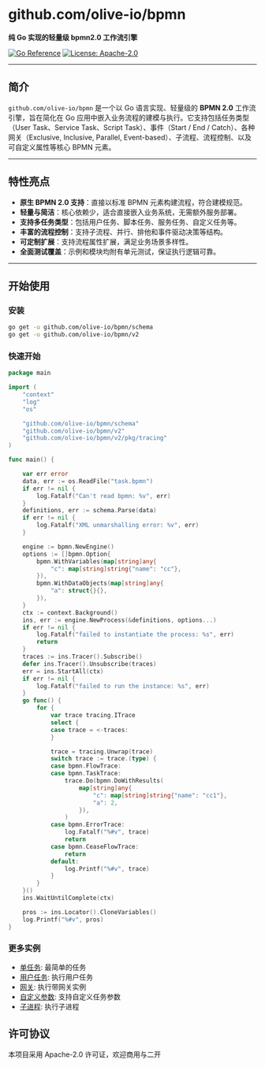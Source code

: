 # github.com/olive-io/bpmn

**纯 Go 实现的轻量级 bpmn2.0 工作流引擎**

[![Go Reference](https://pkg.go.dev/badge/github.com/olive-io/bpmn.svg)](https://pkg.go.dev/github.com/olive-io/bpmn)
[![License: Apache-2.0](https://img.shields.io/badge/license-Apache-blue.svg)](LICENSE.md)

---

## 简介

`github.com/olive-io/bpmn` 是一个以 Go 语言实现、轻量级的 **BPMN 2.0** 工作流引擎，旨在简化在 Go 应用中嵌入业务流程的建模与执行。它支持包括任务类型（User Task、Service Task、Script Task）、事件（Start / End / Catch）、各种网关（Exclusive, Inclusive, Parallel, Event-based）、子流程、流程控制、以及可自定义属性等核心 BPMN 元素。

---

## 特性亮点

- **原生 BPMN 2.0 支持**：直接以标准 BPMN 元素构建流程，符合建模规范。
- **轻量与简洁**：核心依赖少，适合直接嵌入业务系统，无需额外服务部署。
- **支持多任务类型**：包括用户任务、脚本任务、服务任务、自定义任务等。
- **丰富的流程控制**：支持子流程、并行、排他和事件驱动决策等结构。
- **可定制扩展**：支持流程属性扩展，满足业务场景多样性。
- **全面测试覆盖**：示例和模块均附有单元测试，保证执行逻辑可靠。

---

## 开始使用

### 安装

```bash
go get -u github.com/olive-io/bpmn/schema
go get -u github.com/olive-io/bpmn/v2
```

### 快速开始

```go
package main

import (
	"context"
	"log"
	"os"

	"github.com/olive-io/bpmn/schema"
	"github.com/olive-io/bpmn/v2"
	"github.com/olive-io/bpmn/v2/pkg/tracing"
)

func main() {

	var err error
	data, err := os.ReadFile("task.bpmn")
	if err != nil {
		log.Fatalf("Can't read bpmn: %v", err)
	}
	definitions, err := schema.Parse(data)
	if err != nil {
		log.Fatalf("XML unmarshalling error: %v", err)
	}

	engine := bpmn.NewEngine()
	options := []bpmn.Option{
		bpmn.WithVariables(map[string]any{
			"c": map[string]string{"name": "cc"},
		}),
		bpmn.WithDataObjects(map[string]any{
			"a": struct{}{},
		}),
	}
	ctx := context.Background()
	ins, err := engine.NewProcess(&definitions, options...)
	if err != nil {
		log.Fatalf("failed to instantiate the process: %s", err)
		return
	}
	traces := ins.Tracer().Subscribe()
	defer ins.Tracer().Unsubscribe(traces)
	err = ins.StartAll(ctx)
	if err != nil {
		log.Fatalf("failed to run the instance: %s", err)
	}
	go func() {
		for {
			var trace tracing.ITrace
			select {
			case trace = <-traces:
			}

			trace = tracing.Unwrap(trace)
			switch trace := trace.(type) {
			case bpmn.FlowTrace:
			case bpmn.TaskTrace:
				trace.Do(bpmn.DoWithResults(
					map[string]any{
						"c": map[string]string{"name": "cc1"},
						"a": 2,
					}),
				)
			case bpmn.ErrorTrace:
				log.Fatalf("%#v", trace)
				return
			case bpmn.CeaseFlowTrace:
				return
			default:
				log.Printf("%#v", trace)
			}
		}
	}()
	ins.WaitUntilComplete(ctx)

	pros := ins.Locator().CloneVariables()
	log.Printf("%#v", pros)
}
```

### 更多实例
- [单任务](https://github.com/olive-io/bpmn/tree/main/examples/basic): 最简单的任务
- [用户任务](https://github.com/olive-io/bpmn/tree/main/examples/user_task): 执行用户任务
- [网关](https://github.com/olive-io/bpmn/tree/main/examples/gateway): 执行带网关实例
- [自定义参数](https://github.com/olive-io/bpmn/tree/main/examples/properties): 支持自定义任务参数
- [子进程](https://github.com/olive-io/bpmn/tree/main/examples/subprocess): 执行子进程

## 许可协议

本项目采用 Apache-2.0 许可证，欢迎商用与二开
